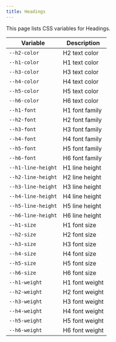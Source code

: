 ```yaml
---
title: Headings
---
```


This page lists CSS variables for Headings.

| Variable | Description |
| -------- | -------- |
| `--h2-color` | H2 text color |
| `--h1-color` | H1 text color |
| `--h3-color` | H3 text color |
| `--h4-color` | H4 text color |
| `--h5-color` | H5 text color |
| `--h6-color` | H6 text color |
| `--h1-font` | H1 font family |
| `--h2-font` | H2 font family |
| `--h3-font` | H3 font family |
| `--h4-font` | H4 font family |
| `--h5-font` | H5 font family |
| `--h6-font` | H6 font family |
| `--h1-line-height` | H1 line height |
| `--h2-line-height` | H2 line height |
| `--h3-line-height` | H3 line height |
| `--h4-line-height` | H4 line height |
| `--h5-line-height` | H5 line height |
| `--h6-line-height` | H6 line height |
| `--h1-size` | H1 font size |
| `--h2-size` | H2 font size |
| `--h3-size` | H3 font size |
| `--h4-size` | H4 font size |
| `--h5-size` | H5 font size |
| `--h6-size` | H6 font size |
| `--h1-weight` | H1 font weight |
| `--h2-weight` | H2 font weight |
| `--h3-weight` | H3 font weight |
| `--h4-weight` | H4 font weight |
| `--h5-weight` | H5 font weight |
| `--h6-weight` | H6 font weight |